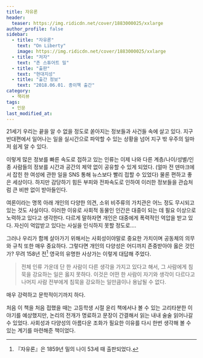```yaml
---
title: 자유론
header:
  teaser: https://img.ridicdn.net/cover/1883000025/xxlarge
author_profile: false
sidebar:
  - title: "자유론"
    text: "On Liberty"
    image: https://img.ridicdn.net/cover/1883000025/xxlarge
  - title: "저자"
    text: "존 스튜어트 밀"
  - title: "출판"
    text: "현대지성"
  - title: "출간 정보"
    text: "2018.06.01. 종이책 출간"
category:
  - 책리뷰
tags:
  - 인문
last_modified_at:
---
```


21세기 우리는 끝을 알 수 없을 정도로 쏟아지는 정보들과 사건들 속에 살고 있다. 지구 반대편에서 일어나는 일을 실시간으로 파악할 수 있는 상황을 넘어 지구 밖 우주의 일마저 쉽게 알 수 있다.

이렇게 많은 정보를 빠른 속도로 접하고 있는 인류는 이제 나와 다른 계층/나이/성별/인종 사람들의 정보를 시간과 공간의 제약 없이 공유할 수 있게 되었다. (얼마 전 덴마크에서 잡힌 한 여성에 관한 일을 SNS 통해 뉴스보다 빨리 접할 수 있었다) 물론 편하고 좋은 세상이다. 하지만 감당하기 힘든 부피와 전파속도로 인하여 이러한 정보들을 관습처럼 큰 비판 없이 받아들인다.  

여론이라는 명목 아래 개인의 다양한 의견, 소위 비주류의 가치관은 어느 정도 무시되고 있는 것도 사실이다. 이러한 이유로 사회적 동물인 인간은 대중이 되는 데 필요 이상으로 노력하고 있다고 생각한다. 다르게 말하자면 개인은 대중에게 폭력적인 억압을 받고 있다. 자신이 억압받고 있다는 사실을 인식하지 못할 정도로….  

그러나 우리가 함께 살아가기 위해서는 사회성이야말로 중요한 가치이며 공동체의 의무와 규칙 또한 매우 중요하다. 그렇다면 개인의 다양성은 어디까지 존중받아야 옳은 것인가? 무려 158년 전[^1] 영국의 유명한 사상가는 이렇게 대답해 주었다.  

> 전체 인류 가운데 단 한 사람이 다른 생각을 가지고 있다고 해서, 그 사람에게 침묵을 강요하는 일은 옳지 못하다. 이것은 어떤 한 사람이 자기와 생각이 다르다고 나머지 사람 전부에게 침묵을 강요하는 일만큼이나 용납될 수 없다.

매우 강력하고 문학적이기까지 하다. 

처음 이 책을 처음 접했을 때는 고등학생 시절 윤리 책에서나 볼 수 있는 고리타분한 이야기를 예상했지만, 논리의 전개가 명료하고 문장이 간결해서 읽는 내내 술술 읽어나갈 수 있었다. 사회성과 다양성의 아름다운 조화가 필요한 이유를 다시 한번 생각해 볼 수 있는 계기를 마련해준 책이었다. 



[^1]: 『자유론』은 1859년 밀의 나이 53세 때 출판되었다.